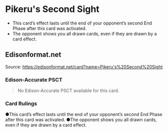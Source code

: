 # Pikeru's Second Sight

*   This card’s effect lasts until the end of your opponent’s second End Phase after this card was activated.
*   The opponent shows you all drawn cards, even if they are drawn by a card effect.

## Edisonformat.net

Source: https://edisonformat.net/card?name=Pikeru's%20Second%20Sight

### Edison-Accurate PSCT

> No Edison-Accurate PSCT available for this card.

### Card Rulings

●This card’s effect lasts until the end of your opponent’s second End Phase after this card was activated.
●The opponent shows you all drawn cards, even if they are drawn by a card effect.
            
